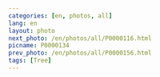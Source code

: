 ```yaml
---
categories: [en, photos, all]
lang: en
layout: photo
next_photo: /en/photos/all/P0000116.html
picname: P0000134
prev_photo: /en/photos/all/P0000156.html
tags: [Tree]
---
```

